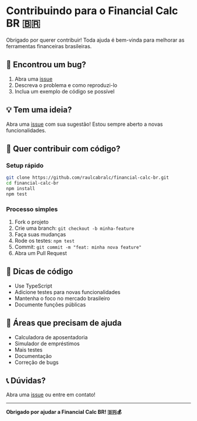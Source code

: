 # Contribuindo para o Financial Calc BR 🇧🇷

Obrigado por querer contribuir! Toda ajuda é bem-vinda para melhorar as ferramentas financeiras brasileiras.

## 🐛 Encontrou um bug?

1. Abra uma [issue](https://github.com/raulcabralc/financial-calc-br/issues) 
2. Descreva o problema e como reproduzi-lo
3. Inclua um exemplo de código se possível

## 💡 Tem uma ideia?

Abra uma [issue](https://github.com/raulcabralc/financial-calc-br/issues) com sua sugestão! Estou sempre aberto a novas funcionalidades.

## 🔧 Quer contribuir com código?

### Setup rápido
```bash
git clone https://github.com/raulcabralc/financial-calc-br.git
cd financial-calc-br
npm install
npm test
```

### Processo simples
1. Fork o projeto
2. Crie uma branch: `git checkout -b minha-feature`
3. Faça suas mudanças
4. Rode os testes: `npm test`
5. Commit: `git commit -m "feat: minha nova feature"`
6. Abra um Pull Request

## 📝 Dicas de código

- Use TypeScript
- Adicione testes para novas funcionalidades
- Mantenha o foco no mercado brasileiro
- Documente funções públicas

## 🎯 Áreas que precisam de ajuda

- Calculadora de aposentadoria
- Simulador de empréstimos  
- Mais testes
- Documentação
- Correção de bugs

## 📞 Dúvidas?

Abra uma [issue](https://github.com/raulcabralc/financial-calc-br/issues) ou entre em contato!

---

**Obrigado por ajudar a Financial Calc BR! 🇧🇷💰**